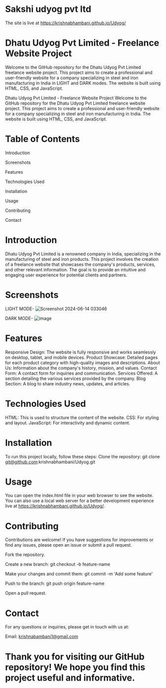 # Sakshi udyog pvt ltd
The site is live at https://krishnabhambani.github.io/Udyog/

# Dhatu Udyog Pvt Limited - Freelance Website Project
Welcome to the GitHub repository for the Dhatu Udyog Pvt Limited freelance website project. This project aims to create a professional and user-friendly website for a company specializing in steel and iron manufacturing in India in LIGHT and DARK modes. The website is built using HTML, CSS, and JavaScript.

Dhatu Udyog Pvt Limited - Freelance Website Project
Welcome to the GitHub repository for the Dhatu Udyog Pvt Limited freelance website project. This project aims to create a professional and user-friendly website for a company specializing in steel and iron manufacturing in India. The website is built using HTML, CSS, and JavaScript.

# Table of Contents
Introduction

Screenshots

Features

Technologies Used

Installation

Usage

Contributing

Contact


# Introduction
Dhatu Udyog Pvt Limited is a renowned company in India, specializing in the manufacturing of steel and iron products. This project involves the creation of a freelance website that showcases the company's products, services, and other relevant information. The goal is to provide an intuitive and engaging user experience for potential clients and partners.

# Screenshots

LIGHT MODE- ![Screenshot 2024-06-14 033046](https://github.com/dubeysanskar/sakshi-udyog/assets/119898620/951e4fde-0482-44a4-8a98-8f54a3b41b97)


DARK MODE- ![image](https://github.com/dubeysanskar/sakshi-udyog/assets/119898620/49ae06be-891e-4ce8-ac8d-b79539980290)


# Features
Responsive Design: The website is fully responsive and works seamlessly on desktop, tablet, and mobile devices.
Product Showcase: Detailed pages for each product category with high-quality images and descriptions.
About Us: Information about the company's history, mission, and values.
Contact Form: A contact form for inquiries and communication.
Services Offered: A section detailing the various services provided by the company.
Blog Section: A blog to share industry news, updates, and articles.

# Technologies Used
HTML: This is used to structure the content of the website.
CSS: For styling and layout.
JavaScript: For interactivity and dynamic content.
# Installation
To run this project locally, follow these steps:
Clone the repository:
git clone git@github.com:krishnabhambani/Udyog.git

# Usage
You can open the index.html file in your web browser to see the website. You can also use a local web server for a better development experience live at https://krishnabhambani.github.io/Udyog/.

# Contributing
Contributions are welcome! If you have suggestions for improvements or find any issues, please open an issue or submit a pull request.

Fork the repository.

Create a new branch:
git checkout -b feature-name

Make your changes and commit them:
git commit -m 'Add some feature'

Push to the branch:
git push origin feature-name

Open a pull request.

# Contact
For any questions or inquiries, please get in touch with us at:

Email: krishnabambani1@gmail.com

# Thank you for visiting our GitHub repository! We hope you find this project useful and informative.

